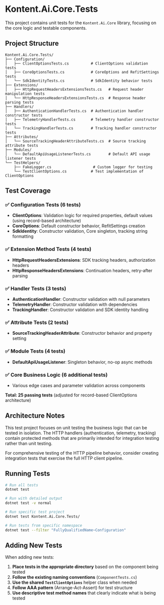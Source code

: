 # Kontent.Ai.Core.Tests

This project contains unit tests for the `Kontent.Ai.Core` library, focusing on the core logic and testable components.

## Project Structure

```
Kontent.Ai.Core.Tests/
├── Configuration/
│   ├── ClientOptionsTests.cs          # ClientOptions validation tests
│   ├── CoreOptionsTests.cs            # CoreOptions and RefitSettings tests
│   └── SdkIdentityTests.cs            # SdkIdentity behavior tests
├── Extensions/
│   ├── HttpRequestHeadersExtensionsTests.cs   # Request header manipulation tests
│   └── HttpResponseHeadersExtensionsTests.cs  # Response header parsing tests
├── Handlers/
│   ├── AuthenticationHandlerTests.cs  # Authentication handler constructor tests
│   ├── TelemetryHandlerTests.cs       # Telemetry handler constructor tests
│   └── TrackingHandlerTests.cs        # Tracking handler constructor tests
├── Attributes/
│   └── SourceTrackingHeaderAttributeTests.cs  # Source tracking attribute tests
├── Modules/
│   └── DefaultApiUsageListenerTests.cs        # Default API usage listener tests
└── TestHelpers/
    ├── FakeLogger.cs                   # Custom logger for testing
    └── TestClientOptions.cs           # Test implementation of ClientOptions
```

## Test Coverage

### ✅ Configuration Tests (6 tests)
- **ClientOptions**: Validation logic for required properties, default values (using record-based architecture)
- **CoreOptions**: Default constructor behavior, RefitSettings creation
- **SdkIdentity**: Constructor validation, Core singleton, tracking string formatting

### ✅ Extension Method Tests (4 tests)
- **HttpRequestHeadersExtensions**: SDK tracking headers, authorization headers
- **HttpResponseHeadersExtensions**: Continuation headers, retry-after parsing

### ✅ Handler Tests (3 tests)
- **AuthenticationHandler**: Constructor validation with null parameters
- **TelemetryHandler**: Constructor validation with dependencies
- **TrackingHandler**: Constructor validation and SDK identity handling

### ✅ Attribute Tests (2 tests)
- **SourceTrackingHeaderAttribute**: Constructor behavior and property setting

### ✅ Module Tests (4 tests)
- **DefaultApiUsageListener**: Singleton behavior, no-op async methods

### ✅ Core Business Logic (6 additional tests)
- Various edge cases and parameter validation across components

**Total: 25 passing tests** (adjusted for record-based ClientOptions architecture)

## Architecture Notes

This test project focuses on unit testing the business logic that can be tested in isolation. The HTTP handlers (authentication, telemetry, tracking) contain protected methods that are primarily intended for integration testing rather than unit testing.

For comprehensive testing of the HTTP pipeline behavior, consider creating integration tests that exercise the full HTTP client pipeline.

## Running Tests

```bash
# Run all tests
dotnet test

# Run with detailed output
dotnet test -v normal

# Run specific test project
dotnet test Kontent.Ai.Core.Tests/

# Run tests from specific namespace
dotnet test --filter "FullyQualifiedName~Configuration"
```

## Adding New Tests

When adding new tests:

1. **Place tests in the appropriate directory** based on the component being tested
2. **Follow the existing naming conventions** (`ComponentTests.cs`)
3. **Use the shared `TestClientOptions`** helper class when needed
4. **Follow AAA pattern** (Arrange-Act-Assert) for test structure
5. **Use descriptive test method names** that clearly indicate what is being tested 